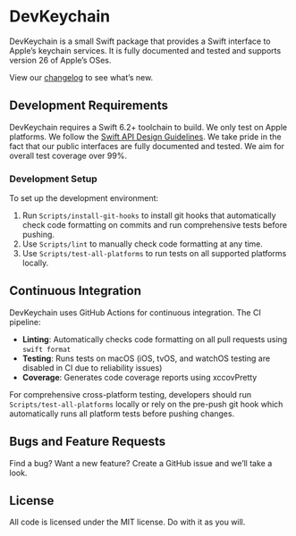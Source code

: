 # DevKeychain

DevKeychain is a small Swift package that provides a Swift interface to Apple’s keychain services.
It is fully documented and tested and supports version 26 of Apple’s OSes.


View our [changelog](CHANGELOG.md) to see what’s new.


## Development Requirements

DevKeychain requires a Swift 6.2+ toolchain to build. We only test on Apple platforms. We follow the
[Swift API Design Guidelines][SwiftAPIDesignGuidelines]. We take pride in the fact that our public
interfaces are fully documented and tested. We aim for overall test coverage over 99%.

[SwiftAPIDesignGuidelines]: https://swift.org/documentation/api-design-guidelines/


### Development Setup

To set up the development environment:

  1. Run `Scripts/install-git-hooks` to install git hooks that automatically check code
     formatting on commits and run comprehensive tests before pushing.
  2. Use `Scripts/lint` to manually check code formatting at any time.
  3. Use `Scripts/test-all-platforms` to run tests on all supported platforms locally.


## Continuous Integration

DevKeychain uses GitHub Actions for continuous integration. The CI pipeline:

  - **Linting**: Automatically checks code formatting on all pull requests using `swift format`
  - **Testing**: Runs tests on macOS (iOS, tvOS, and watchOS testing are disabled in CI due to
    reliability issues)
  - **Coverage**: Generates code coverage reports using xccovPretty

For comprehensive cross-platform testing, developers should run `Scripts/test-all-platforms`
locally or rely on the pre-push git hook which automatically runs all platform tests before
pushing changes.


## Bugs and Feature Requests

Find a bug? Want a new feature? Create a GitHub issue and we’ll take a look.


## License

All code is licensed under the MIT license. Do with it as you will.
